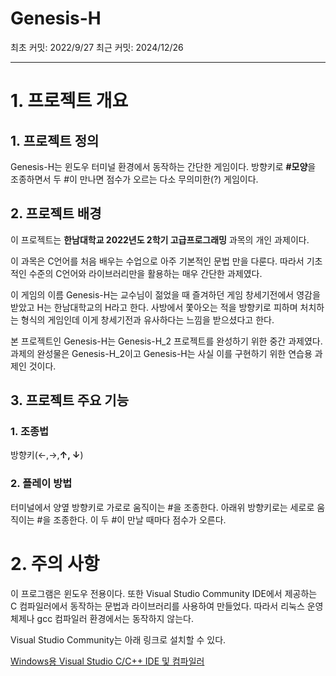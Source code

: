 # Genesis-H

최초 커밋: 2022/9/27   최근 커밋: 2024/12/26

---

# 1. 프로젝트 개요

## 1. 프로젝트 정의

Genesis-H는 윈도우 터미널 환경에서 동작하는 간단한 게임이다. 방향키로 **#모양**을 조종하면서 두 #이 만나면 점수가 오르는 다소 무의미한(?) 게임이다.

## 2. 프로젝트 배경

이 프로젝트는 **한남대학교 2022년도 2학기 고급프로그래밍** 과목의 개인 과제이다.

이 과목은 C언어를 처음 배우는 수업으로 아주 기본적인 문법 만을 다룬다. 따라서 기초적인 수준의 C언어와 라이브러리만을 활용하는 매우 간단한 과제였다.

이 게임의 이름 Genesis-H는 교수님이 젊었을 때 즐겨하던 게임 창세기전에서 영감을 받았고 H는 한남대학교의 H라고 한다. 사방에서 쫓아오는 적을 방향키로 피하며 처치하는 형식의 게임인데 이게 창세기전과 유사하다는 느낌을 받으셨다고 한다.

본 프로젝트인 Genesis-H는 Genesis-H_2 프로젝트를 완성하기 위한 중간 과제였다. 과제의 완성물은 Genesis-H_2이고 Genesis-H는 사실 이를 구현하기 위한 연습용 과제인 것이다. 

## 3. 프로젝트 주요 기능

### 1. 조종법

방향키(←,→,**↑, ↓**)

### 2. 플레이 방법

터미널에서 양옆 방향키로 가로로 움직이는 #을 조종한다. 아래위 방향키로는 세로로 움직이는 #을 조종한다. 이 두 #이 만날 때마다 점수가 오른다.

# 2. 주의 사항

이 프로그램은 윈도우 전용이다. 또한 Visual Studio Community IDE에서 제공하는 C 컴파일러에서 동작하는 문법과 라이브러리를 사용하여 만들었다. 따라서 리눅스 운영체제나 gcc 컴파일러 환경에서는 동작하지 않는다.

Visual Studio Community는 아래 링크로 설치할 수 있다.

[Windows용 Visual Studio C/C++ IDE 및 컴파일러](https://visualstudio.microsoft.com/ko/vs/features/cplusplus/)
